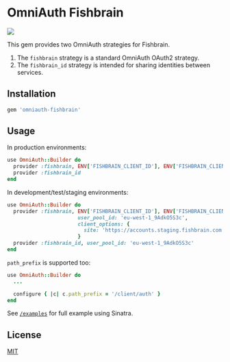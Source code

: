 # OmniAuth Fishbrain

![](https://github.com/omniauth/omniauth-github/workflows/Ruby/badge.svg?branch=master)

This gem provides two OmniAuth strategies for Fishbrain.

1. The `fishbrain` strategy is a standard OmniAuth OAuth2 strategy.
2. The `fishbrain_id` strategy is intended for sharing identities between
   services.

## Installation

```ruby
gem 'omniauth-fishbrain'
```

## Usage

In production environments:

```ruby
use OmniAuth::Builder do
  provider :fishbrain, ENV['FISHBRAIN_CLIENT_ID'], ENV['FISHBRAIN_CLIENT_SECRET']
  provider :fishbrain_id
end
```

In development/test/staging environments:

```ruby
use OmniAuth::Builder do
  provider :fishbrain, ENV['FISHBRAIN_CLIENT_ID'], ENV['FISHBRAIN_CLIENT_SECRET'],
                       user_pool_id: 'eu-west-1_9AdkO5S3c',
                       client_options: {
                         site: 'https://accounts.staging.fishbrain.com',
                       }
  provider :fishbrain_id, user_pool_id: 'eu-west-1_9AdkO5S3c'
end
```

`path_prefix` is supported too:

```ruby
use OmniAuth::Builder do
  ...

  configure { |c| c.path_prefix = '/client/auth' }
end
```

See [`/examples`](examples) for full example using Sinatra.

## License

[MIT](LICENSE)
